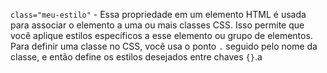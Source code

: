 `class="meu-estilo"` - Essa propriedade em um elemento HTML é usada para associar o elemento a uma ou mais classes CSS. Isso permite que você aplique estilos específicos a esse elemento ou grupo de elementos. Para definir uma classe no CSS, você usa o ponto `.` seguido pelo nome da classe, e então define os estilos desejados entre chaves `{}`.a